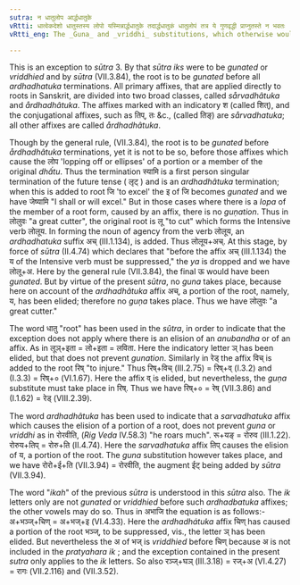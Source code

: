 ```yaml
---
sutra: न धातुलोप आर्द्धधातुके
vRtti: धात्वेकदेशो धातुस्तस्य लोपो यस्मिन्नार्द्धधातुके तदार्द्धधातुकं धातुलोपं तत्र ये गुणवृद्धी प्राप्नुतस्ते न भवतः ॥
vRtti_eng: The _Guna_ and _vriddhi_ substitutions, which otherwise would have presented themselves, do not take place, when such an _ardhadhatuka_ (III.4.114) affix follows, which causes a portion of the root to be elided.

---
```

This is an exception to _sūtra_ 3. By that _sūtra_ _iks_ were to be _gunated_ or _vriddhied_ and by _sūtra_ (VII.3.84), the root is to be _gunated_ before all _ardhadhatuka_ terminations. All primary affixes, that are applied directly to roots in Sanskrit, are divided into two broad classes, called _sårvadhâtuka_ and _årdhadhâtuka_. The affixes marked with an indicatory श (called शित्), and the conjugational affixes, such as तिप्, तः &c., (called तिङ्) are _sårvadhatuka_; all other affixes are called _årdhadhâtuka_.

Though by the general rule, (VII.3.84), the root is to be _gunated_ before _årdhadhâtuka_ terminations, yet it is not to be so, before those affixes which cause the लोप 'lopping off or ellipses' of a portion or a member of the original _dhấtu_. Thus the termination स्यामि is a first person singular termination of the future tense ( लृट् ) and is an _ardhadhâtuka_ termination; when this is added to root जि 'to excel' the इ of जि becomes _gunated_ and we have जेष्यामि "I shall or will excel." But in those cases where there is a _lopa_ of the member of a root form, caused by an affix, there is no _guṇation_. Thus in लोलुवः "a great cutter", the original root is लू "to cut" which forms the Intensive verb लोलूय. In forming the noun of agency from the verb लोलूय, an _ardhadhatuka_ suffix अच् (III.1.134), is added. Thus लोलूय+अच्. At this stage, by force of _sūtra_ (II.4.74) which declares that "before the affix अच् (III.1.134) the य of the Intensive verb must be suppressed," the _ya_ is dropped and we have लोलू+अ. Here by the general rule (VII.3.84), the final ऊ would have been _gunated_. But by virtue of the present _sūtra_, no _guna_ takes place, because here on account of the _ardhadhâtuka_ affix अच्, a portion of the root, namely, य, has been elided; therefore no _guņa_ takes place. Thus we have लोलुवः "a great cutter."

The word धातु "root" has been used in the _sûtra_, in order to indicate that the exception does not apply where there is an elision of an _anubandha_ or of an affix. As in लूञ्+इता = लो+इता = लविता. Here the indicatory letter ञ् has been elided, but that does not prevent _gunation_. Similarly in रेड् the affix विच् is added to the root रिष् "to injure." Thus रिष्+विच् (III.2.75) = रिष्+व् (I.3.2) and (I.3.3) = रिष्+० (VI.1.67). Here the affix व् is elided, but nevertheless, the _guṇa_ substitute must take place in रिष्. Thus we have रिष्+० = रेष् (VII.3.86) and (I.1.62) = रेड् (VIII.2.39).

The word _ardhadhâtuka_ has been used to indicate that a _sarvadhatuka_ affix which causes the elision of a portion of a root, does not prevent _guna_ or _vriddhi_ as in रोरवीति, (_Rig Veda_ IV.58.3) "he roars much". रू+यङ् = रोरुव (III.1.22). रोरुय+तिप् = रोरु+ति (II.4.74). Here the _sarvadhatuka_ affix तिप् causes the elision of य, a portion of the root. The _guna_ substitution however takes place, and we have रोरो+ई+ति (VII.3.94) = रोरवीति, the augment ईट् being added by _sūtra_ (VII.3.94).

The word "_ikah_" of the previous _sūtra_ is understood in this _sūtra_ also. The _ik_ letters only are not _gunated_ or _vriddhied_ before such _ardhadbatuka_ affixes; the other vowels may do so. Thus in अभाजि the equation is as follows:- अ+भञ्ज्+चिण् = अ+भज्+इ (VI.4.33). Here the _ardhadhátuka_ affix चिण् has caused a portion of the root भञ्ज्, to be suppressed, vis., the letter ञ् has been elided. But nevertheless the अ of भज् is _vriddhied_ before चिण् because अ is not included in the _pratyahara_ _ik_ ; and the exception contained in the present _sutra_ only applies to the _ik_ letters. So also रञ्ज्+घञ् (III.3.18) = रज्+अ (VI.4.27) = रागः (VII.2.116) and (VII.3.52).